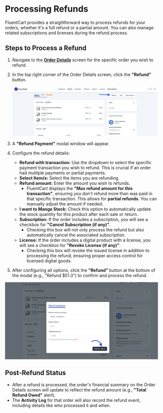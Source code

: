  # Processing Refunds

FluentCart provides a straightforward way to process refunds for your orders, whether it's a full refund or a partial amount. You can also manage related subscriptions and licenses during the refund process.

## Steps to Process a Refund

1.  Navigate to the **[Order Details](/guide/store-management/orders-management/order-details-overview)** screen for the specific order you wish to refund.
2.  In the top right corner of the Order Details screen, click the **"Refund"** button.

    ![Screenshot of Refund Button on Order Details](/guide/public/images/store-management/refund-button-on-order.png)

3.  A **"Refund Payment"** modal window will appear.

4.  Configure the refund details:
    * **Refund with transaction\:** Use the dropdown to select the specific payment transaction you wish to refund. This is crucial if an order had multiple payments or partial payments.
    * **Select Item/s:** Select the items you are refunding.
    * **Refund amount\:** Enter the amount you wish to refunds.
        * FluentCart displays the **"Max refund amount for this transaction"**, ensuring you don't refund more than was paid in that specific transaction. This allows for **partial refunds**. You can manually adjust the amount if needed.
    * **I want to Mange Stock:** Check this option to automatically update the stock quantity for this product after each sale or return. 
    * **Subscription:** If the order includes a subscription, you will see a checkbox for **"Cancel Subscription (if any)"**.
        * Checking this box will not only process the refund but also automatically cancel the associated subscription.
    * **License:** If the order includes a digital product with a license, you will see a checkbox for **"Revoke License (if any)"**.
        * Checking this box will revoke the issued license in addition to processing the refund, ensuring proper access control for licensed digital goods. 

5.  After configuring all options, click the **"Refund"** button at the bottom of the modal (e.g., "Refund $51.3") to confirm and process the refund.

![Screenshot of Refund Payment Modal](/guide/public/images/store-management/refund-payment-modal.png)

## Post-Refund Status

* After a refund is processed, the order's financial summary on the Order Details screen will update to reflect the refund amount (e.g., **"Total Refund Owed"** alert).
* The **Activity Log** for that order will also record the refund event, including details like who processed it and when.
